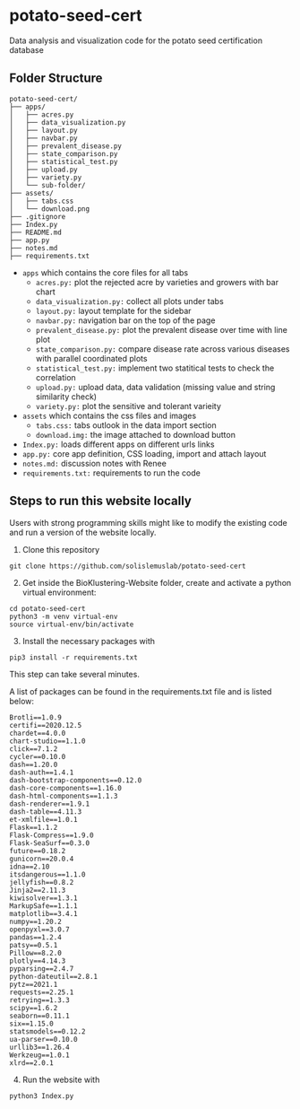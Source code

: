 # potato-seed-cert
Data analysis and visualization code for the potato seed certification database


## Folder Structure 
```
potato-seed-cert/                    
├── apps/                          
│   ├── acres.py                    
│   ├── data_visualization.py       
│   ├── layout.py                   
│   ├── navbar.py                   
│   ├── prevalent_disease.py        
│   ├── state_comparison.py         
│   ├── statistical_test.py         
│   ├── upload.py                   
│   ├── variety.py                  
│   └── sub-folder/   
├── assets/                  
│   ├── tabs.css                                
│   └── download.png
├── .gitignore
├── Index.py  
├── README.md                                                                  
├── app.py   
├── notes.md 
├── requirements.txt                

```

* ```apps``` which contains the core files for all tabs
    * ```acres.py:``` plot the rejected acre by varieties and growers with bar chart                   
    * ```data_visualization.py:``` collect all plots under tabs      
    * ```layout.py:``` layout template for the sidebar                 
    * ```navbar.py:``` navigation bar on the top of the page                   
    * ```prevalent_disease.py:``` plot the prevalent disease over time with line plot       
    * ```state_comparison.py:``` compare disease rate across various diseases with parallel coordinated plots     
    * ```statistical_test.py:``` implement two statitical tests to check the correlation         
    * ```upload.py:``` upload data, data validation (missing value and string similarity check)             
    * ```variety.py:``` plot the sensitive and tolerant varieity 
* ```assets``` which contains the css files and images
    * ```tabs.css:``` tabs outlook in the data import section
    * ```download.img:``` the image attached to download button
* ```Index.py:``` loads different apps on different urls links
* ```app.py:``` core app definition, CSS loading, import and attach layout
* ```notes.md:``` discussion notes with Renee
* ```requirements.txt:``` requirements to run the code
 

## Steps to run this website locally
Users with strong programming skills might like to modify the existing code and run a version of the website locally.

1. Clone this repository

```
git clone https://github.com/solislemuslab/potato-seed-cert
```


2. Get inside the BioKlustering-Website folder, create and activate a python virtual environment:

```
cd potato-seed-cert
python3 -m venv virtual-env
source virtual-env/bin/activate
```

3. Install the necessary packages with
```
pip3 install -r requirements.txt
```
This step can take several minutes.

A list of packages can be found in the requirements.txt file and is listed below:
```
Brotli==1.0.9
certifi==2020.12.5
chardet==4.0.0
chart-studio==1.1.0
click==7.1.2
cycler==0.10.0
dash==1.20.0
dash-auth==1.4.1
dash-bootstrap-components==0.12.0
dash-core-components==1.16.0
dash-html-components==1.1.3
dash-renderer==1.9.1
dash-table==4.11.3
et-xmlfile==1.0.1
Flask==1.1.2
Flask-Compress==1.9.0
Flask-SeaSurf==0.3.0
future==0.18.2
gunicorn==20.0.4
idna==2.10
itsdangerous==1.1.0
jellyfish==0.8.2
Jinja2==2.11.3
kiwisolver==1.3.1
MarkupSafe==1.1.1
matplotlib==3.4.1
numpy==1.20.2
openpyxl==3.0.7
pandas==1.2.4
patsy==0.5.1
Pillow==8.2.0
plotly==4.14.3
pyparsing==2.4.7
python-dateutil==2.8.1
pytz==2021.1
requests==2.25.1
retrying==1.3.3
scipy==1.6.2
seaborn==0.11.1
six==1.15.0
statsmodels==0.12.2
ua-parser==0.10.0
urllib3==1.26.4
Werkzeug==1.0.1
xlrd==2.0.1

```

4. Run the website with
```
python3 Index.py
```



